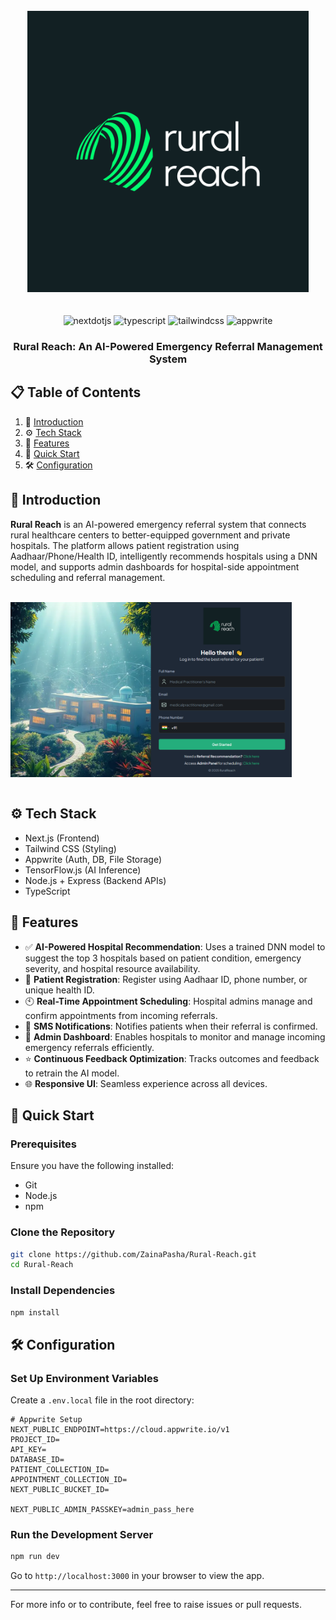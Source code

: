 <div align="center">
  <br />
  <img src="https://raw.githubusercontent.com/ZainaPasha/Rural-Reach/refs/heads/main/public/assets/icons/logo-full.svg" alt="Rural Reach Banner" width="450px" " />
  
  <br />
  <br />
  <br />
  <div>
    <img src="https://img.shields.io/badge/-Next_JS-black?style=for-the-badge&logoColor=white&logo=nextdotjs&color=000000" alt="nextdotjs" />
    <img src="https://img.shields.io/badge/-TypeScript-black?style=for-the-badge&logoColor=white&logo=typescript&color=3178C6" alt="typescript" />
    <img src="https://img.shields.io/badge/-Tailwind_CSS-black?style=for-the-badge&logoColor=white&logo=tailwindcss&color=06B6D4" alt="tailwindcss" />
    <img src="https://img.shields.io/badge/-Appwrite-black?style=for-the-badge&logoColor=white&logo=appwrite&color=FD366E" alt="appwrite" />
  </div>

  <h3 align="center">Rural Reach: An AI-Powered Emergency Referral Management System</h3>
</div>

## 📋 Table of Contents

1. 🤖 [Introduction](#-introduction)
2. ⚙️ [Tech Stack](#-tech-stack)
3. 🔋 [Features](#-features)
4. 🚀 [Quick Start](#-quick-start)
5. 🛠️ [Configuration](#-configuration)

## 🤖 Introduction

**Rural Reach** is an AI-powered emergency referral system that connects rural healthcare centers to better-equipped government and private hospitals. The platform allows patient registration using Aadhaar/Phone/Health ID, intelligently recommends hospitals using a DNN model, and supports admin dashboards for hospital-side appointment scheduling and referral management.


<br />
  <img align ="center" src="https://github.com/ZainaPasha/Rural-Reach/blob/main/public/assets/Preview-1.png?raw=true" alt="Rural Reach Banner" width="450px" " />
<br />
<br />
 

## ⚙️ Tech Stack

- Next.js (Frontend)
- Tailwind CSS (Styling)
- Appwrite (Auth, DB, File Storage)
- TensorFlow.js (AI Inference)
- Node.js + Express (Backend APIs)
- TypeScript

## 🔋 Features

- ✅ **AI-Powered Hospital Recommendation**: Uses a trained DNN model to suggest the top 3 hospitals based on patient condition, emergency severity, and hospital resource availability.
- 👤 **Patient Registration**: Register using Aadhaar ID, phone number, or unique health ID.
- 🕙 **Real-Time Appointment Scheduling**: Hospital admins manage and confirm appointments from incoming referrals.
- 📢 **SMS Notifications**: Notifies patients when their referral is confirmed.
- 🏥 **Admin Dashboard**: Enables hospitals to monitor and manage incoming emergency referrals efficiently.
- ⭐ **Continuous Feedback Optimization**: Tracks outcomes and feedback to retrain the AI model.
- 🌐 **Responsive UI**: Seamless experience across all devices.

## 🤺 Quick Start

### Prerequisites

Ensure you have the following installed:

- Git
- Node.js
- npm

### Clone the Repository

```bash
git clone https://github.com/ZainaPasha/Rural-Reach.git
cd Rural-Reach
```

### Install Dependencies

```bash
npm install
```
## 🛠️ Configuration
### Set Up Environment Variables

Create a `.env.local` file in the root directory:

```env
# Appwrite Setup
NEXT_PUBLIC_ENDPOINT=https://cloud.appwrite.io/v1
PROJECT_ID=
API_KEY=
DATABASE_ID=
PATIENT_COLLECTION_ID=
APPOINTMENT_COLLECTION_ID=
NEXT_PUBLIC_BUCKET_ID=

NEXT_PUBLIC_ADMIN_PASSKEY=admin_pass_here
```

### Run the Development Server

```bash
npm run dev
```

Go to `http://localhost:3000` in your browser to view the app.

---

For more info or to contribute, feel free to raise issues or pull requests.

